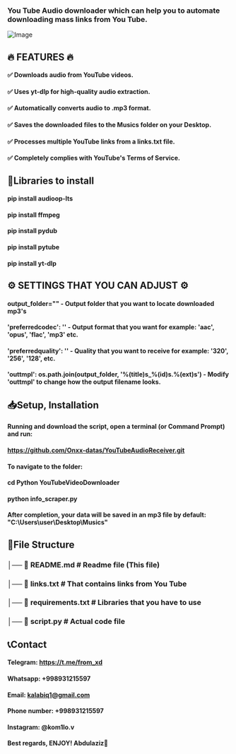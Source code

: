 ### You Tube Audio downloader which can help you to automate downloading mass links from You Tube.  


  
![Image](https://github.com/user-attachments/assets/8f3f7005-6c5f-4183-90e0-eae4dc3f0c5c)  


  
## 🔥 FEATURES 🔥

#### ✅ Downloads audio from YouTube videos.  
#### ✅ Uses yt-dlp for high-quality audio extraction.  
#### ✅ Automatically converts audio to .mp3 format.  
#### ✅ Saves the downloaded files to the Musics folder on your Desktop.  
#### ✅ Processes multiple YouTube links from a links.txt file.  
#### ✅ Completely complies with YouTube's Terms of Service.  

## 📕Libraries to install

#### pip install audioop-lts  
#### pip install ffmpeg  
#### pip install pydub  
#### pip install pytube  
#### pip install yt-dlp  


## ⚙ SETTINGS THAT YOU CAN ADJUST ⚙

#### output_folder="" - Output folder that you want to locate downloaded mp3's

#### 'preferredcodec': '' -  Output format that you want for example: 'aac', 'opus', 'flac', 'mp3' etc.

#### 'preferredquality': '' - Quality that you want to receive for example: '320', '256', '128', etc.

#### 'outtmpl': os.path.join(output_folder, '%(title)s_%(id)s.%(ext)s') - Modify 'outtmpl' to change how the output filename looks.



## 📥Setup, Installation

#### Running and download the script, open a terminal (or Command Prompt) and run:
#### https://github.com/Onxx-datas/YouTubeAudioReceiver.git 

#### To navigate to the folder: 
#### cd Python YouTubeVideoDownloader  
#### python info_scraper.py

#### After completion, your data will be saved in an mp3 file by default: "C:\\Users\\user\\Desktop\\Musics"

## 📜File Structure  
### │── 📄 README.md # Readme file (This file)  
### │── 📄 links.txt # That contains links from You Tube  
### │── 📄 requirements.txt # Libraries that you have to use  
### │── 📄 script.py # Actual code file


## 📞Contact  

#### Telegram: https://t.me/from_xd  

#### Whatsapp: +998931215597  

#### Email: kalabiq1@gmail.com  

#### Phone number: +998931215597  

#### Instagram: @kom1lo.v  

#### Best regards, ENJOY! Abdulaziz🙂
